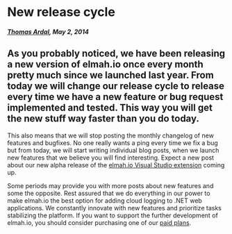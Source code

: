 # New release cycle##### [Thomas Ardal](http://elmah.io/about/), May 2, 2014## As you probably noticed, we have been releasing a new version of elmah.io once every month pretty much since we launched last year. From today we will change our release cycle to release every time we have a new feature or bug request implemented and tested. This way you will get the new stuff way faster than you do today.This also means that we will stop posting the monthly changelog of new features and bugfixes. No one really wants a ping every time we fix a bug but from today, we will start writing individual blog posts, when we launch new features that we believe you will find interesting. Expect a new post about our new alpha release of the [elmah.io Visual Studio extension](http://visualstudiogallery.msdn.microsoft.com/0225db2a-9074-45eb-a4be-d1cf42d6a94d) coming up.Some periods may provide you with more posts about new features and some the opposite. Rest assured that we do everything in our power to make elmah.io the best option for adding cloud logging to .NET web applications. We constantly innovate with new features and prioritize tasks stabilizing the platform. If you want to support the further development of elmah.io, you should consider purchasing one of our [paid plans](https://elmah.io/pricing/).